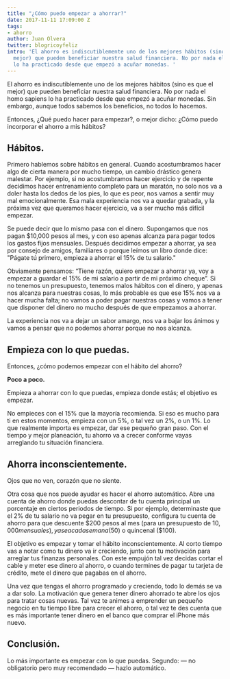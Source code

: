 ```yaml
---
title: "¿Cómo puedo empezar a ahorrar?"
date: 2017-11-11 17:09:00 Z
tags:
- ahorro
author: Juan Olvera
twitter: blogricoyfeliz
intro: 'El ahorro es indiscutiblemente uno de los mejores hábitos (sino es que el
  mejor) que pueden beneficiar nuestra salud financiera. No por nada el homo sapiens
  lo ha practicado desde que empezó a acuñar monedas. '
---
```


El ahorro es indiscutiblemente uno de los mejores hábitos (sino es que el mejor) que pueden beneficiar nuestra salud financiera. No por nada el homo sapiens lo ha practicado desde que empezó a acuñar monedas. Sin embargo, aunque todos sabemos los beneficios, no todos lo hacemos.
 
Entonces, ¿Qué puedo hacer para empezar?, o mejor dicho: ¿Cómo puedo incorporar el ahorro a mis hábitos?
 
## Hábitos.
 
Primero hablemos sobre hábitos en general. Cuando acostumbramos hacer algo de cierta manera por mucho tiempo, un cambio drástico genera malestar. Por ejemplo, si no acostumbramos hacer ejercicio y de repente decidimos hacer entrenamiento completo para un maratón, no solo nos va a doler hasta los dedos de los pies, lo que es peor, nos vamos a sentir muy mal emocionalmente. Esa mala experiencia nos va a quedar grabada, y la próxima vez que queramos hacer ejercicio, va a ser mucho más difícil empezar.
 
Se puede decir que lo mismo pasa con el dinero. Supongamos que nos pagan $10,000 pesos al mes, y con eso apenas alcanza para pagar todos los gastos fijos mensuales. Después decidimos empezar a ahorrar, ya sea por consejo de amigos, familiares o porque leímos un libro donde dice: "Págate tú primero, empieza a ahorrar el 15% de tu salario."
 
Obviamente pensamos: “Tiene razón, quiero empezar a ahorrar ya, voy a empezar a guardar el 15% de mi salario a partir de mi próximo cheque”. Si no tenemos un presupuesto, tenemos malos hábitos con el dinero, y apenas nos alcanza para nuestras cosas, lo más probable es que ese 15% nos va a hacer mucha falta; no vamos a poder pagar nuestras cosas y vamos a tener que disponer del dinero no mucho después de que empezamos a ahorrar.
 
La experiencia nos va a dejar un sabor amargo, nos va a bajar los ánimos y vamos a pensar que no podemos ahorrar porque no nos alcanza.
 
## Empieza con lo que puedas.
 
Entonces, ¿cómo podemos empezar con el hábito del ahorro?
 
**Poco a poco.**
 
Empieza a ahorrar con lo que puedas, empieza donde estás; el objetivo es empezar.

No empieces con el 15% que la mayoría recomienda. Si eso es mucho para ti en estos momentos, empieza con un 5%, o tal vez un 2%, o un 1%. Lo que realmente importa es empezar, dar ese pequeño gran paso. Con el tiempo y mejor planeación, tu ahorro va a crecer conforme vayas arreglando tu situación financiera.
  
## Ahorra inconscientemente.
 
Ojos que no ven, corazón que no siente.
 
Otra cosa que nos puede ayudar es hacer el ahorro automático. Abre una cuenta de ahorro donde puedas descontar de tu cuenta principal un porcentaje en ciertos periodos de tiempo. Si por ejemplo, determinaste que el 2% de tu salario no va pegar en tu presupuesto, configura tu cuenta de ahorro para que descuente $200 pesos al mes (para un presupuesto de $10,000 mensuales), ya sea cada semana ($50) o quincenal ($100).
 
El objetivo es empezar y tomar el hábito inconscientemente. Al corto tiempo vas a notar como tu dinero va ir creciendo, junto con tu motivación para arreglar tus finanzas personales. Con este empujón tal vez decidas cortar el cable y meter ese dinero al ahorro, o cuando termines de pagar tu tarjeta de crédito, mete el dinero que pagabas en el ahorro.
 
Una vez que tengas el ahorro programado y creciendo, todo lo demás se va a dar solo. La motivación que genera tener dinero ahorrado te abre los ojos para tratar cosas nuevas. Tal vez te animes a emprender un pequeño negocio en tu tiempo libre para crecer el ahorro, o tal vez te des cuenta que es más importante tener dinero en el banco que comprar el iPhone más nuevo.
 
## Conclusión.
 
Lo más importante es empezar con lo que puedas. Segundo: — no obligatorio pero muy recomendado — hazlo automático.